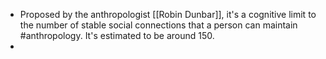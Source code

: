 - Proposed by the anthropologist [[Robin Dunbar]], it's a cognitive limit to the number of stable social connections that a person can maintain #anthropology. It's estimated to be around 150.
-